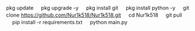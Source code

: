 pkg update
ㅤ
pkg upgrade -y
ㅤ
pkg install git
ㅤ
pkg install python -y
ㅤ
git clone https://github.com/Nur1k518/Nur1k518.git
ㅤ
cd Nur1k518
ㅤ
git pull
ㅤㅤ
pip install -r requirements.txt
ㅤ
python main.py
ㅤ
